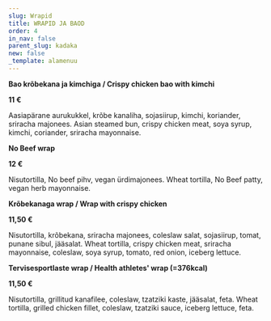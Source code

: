 ```yaml
---
slug: Wrapid
title: WRAPID JA BAOD
order: 4
in_nav: false
parent_slug: kadaka
new: false
_template: alamenuu
---
```


<div class="ellipsis"></div>

<span class="spicy">**Bao krõbekana ja kimchiga / Crispy chicken bao with kimchi**

**11 €**

<span class="koostis">Aasiapärane aurukukkel, krõbe kanaliha, sojasiirup, kimchi, koriander, sriracha majonees. Asian steamed bun, crispy chicken meat, soya syrup, kimchi, coriander,  sriracha mayonnaise.

**No Beef wrap**

**12 €**

<span class="koostis">Nisutortilla, No beef pihv, vegan ürdimajonees. Wheat tortilla, No Beef patty, vegan herb mayonnaise.

<span class="spicy">**Krõbekanaga wrap / Wrap with crispy chicken**

**11,50 €**

<span class="koostis">Nisutortilla, krõbekana, sriracha majonees, coleslaw salat, sojasiirup, tomat, punane sibul, jääsalat. Wheat tortilla, crispy chicken meat, sriracha mayonnaise, coleslaw, soya syrup, tomato, red onion, iceberg lettuce.

**Tervisesportlaste wrap / Health athletes' wrap (=376kcal)**

**11,50 €**

<span class="koostis">Nisutortilla, grillitud kanafilee, coleslaw, tzatziki kaste, jääsalat, feta. Wheat tortilla, grilled chicken fillet, coleslaw, tzatziki sauce, iceberg lettuce, feta.
